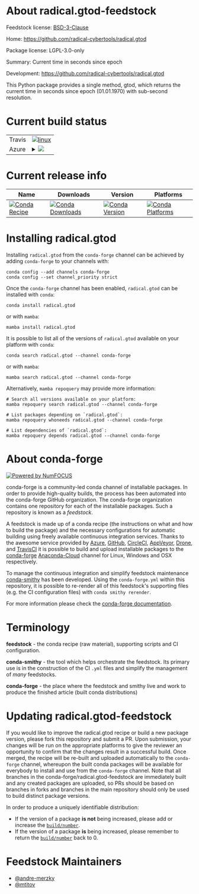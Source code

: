 About radical.gtod-feedstock
============================

Feedstock license: [BSD-3-Clause](https://github.com/conda-forge/radical.gtod-feedstock/blob/main/LICENSE.txt)

Home: https://github.com/radical-cybertools/radical.gtod

Package license: LGPL-3.0-only

Summary: Current time in seconds since epoch

Development: https://github.com/radical-cybertools/radical.gtod

This Python package provides a single method, gtod, which returns the
current time in seconds since epoch (01.01.1970) with sub-second resolution.


Current build status
====================


<table><tr>
    <td>Travis</td>
    <td>
      <a href="https://app.travis-ci.com/conda-forge/radical.gtod-feedstock">
        <img alt="linux" src="https://img.shields.io/travis/com/conda-forge/radical.gtod-feedstock/main.svg?label=Linux">
      </a>
    </td>
  </tr>
    
  <tr>
    <td>Azure</td>
    <td>
      <details>
        <summary>
          <a href="https://dev.azure.com/conda-forge/feedstock-builds/_build/latest?definitionId=15818&branchName=main">
            <img src="https://dev.azure.com/conda-forge/feedstock-builds/_apis/build/status/radical.gtod-feedstock?branchName=main">
          </a>
        </summary>
        <table>
          <thead><tr><th>Variant</th><th>Status</th></tr></thead>
          <tbody><tr>
              <td>linux_64_python3.10.____cpython</td>
              <td>
                <a href="https://dev.azure.com/conda-forge/feedstock-builds/_build/latest?definitionId=15818&branchName=main">
                  <img src="https://dev.azure.com/conda-forge/feedstock-builds/_apis/build/status/radical.gtod-feedstock?branchName=main&jobName=linux&configuration=linux%20linux_64_python3.10.____cpython" alt="variant">
                </a>
              </td>
            </tr><tr>
              <td>linux_64_python3.11.____cpython</td>
              <td>
                <a href="https://dev.azure.com/conda-forge/feedstock-builds/_build/latest?definitionId=15818&branchName=main">
                  <img src="https://dev.azure.com/conda-forge/feedstock-builds/_apis/build/status/radical.gtod-feedstock?branchName=main&jobName=linux&configuration=linux%20linux_64_python3.11.____cpython" alt="variant">
                </a>
              </td>
            </tr><tr>
              <td>linux_64_python3.12.____cpython</td>
              <td>
                <a href="https://dev.azure.com/conda-forge/feedstock-builds/_build/latest?definitionId=15818&branchName=main">
                  <img src="https://dev.azure.com/conda-forge/feedstock-builds/_apis/build/status/radical.gtod-feedstock?branchName=main&jobName=linux&configuration=linux%20linux_64_python3.12.____cpython" alt="variant">
                </a>
              </td>
            </tr><tr>
              <td>linux_64_python3.8.____cpython</td>
              <td>
                <a href="https://dev.azure.com/conda-forge/feedstock-builds/_build/latest?definitionId=15818&branchName=main">
                  <img src="https://dev.azure.com/conda-forge/feedstock-builds/_apis/build/status/radical.gtod-feedstock?branchName=main&jobName=linux&configuration=linux%20linux_64_python3.8.____cpython" alt="variant">
                </a>
              </td>
            </tr><tr>
              <td>linux_64_python3.9.____73_pypy</td>
              <td>
                <a href="https://dev.azure.com/conda-forge/feedstock-builds/_build/latest?definitionId=15818&branchName=main">
                  <img src="https://dev.azure.com/conda-forge/feedstock-builds/_apis/build/status/radical.gtod-feedstock?branchName=main&jobName=linux&configuration=linux%20linux_64_python3.9.____73_pypy" alt="variant">
                </a>
              </td>
            </tr><tr>
              <td>linux_64_python3.9.____cpython</td>
              <td>
                <a href="https://dev.azure.com/conda-forge/feedstock-builds/_build/latest?definitionId=15818&branchName=main">
                  <img src="https://dev.azure.com/conda-forge/feedstock-builds/_apis/build/status/radical.gtod-feedstock?branchName=main&jobName=linux&configuration=linux%20linux_64_python3.9.____cpython" alt="variant">
                </a>
              </td>
            </tr><tr>
              <td>linux_ppc64le_python3.10.____cpython</td>
              <td>
                <a href="https://dev.azure.com/conda-forge/feedstock-builds/_build/latest?definitionId=15818&branchName=main">
                  <img src="https://dev.azure.com/conda-forge/feedstock-builds/_apis/build/status/radical.gtod-feedstock?branchName=main&jobName=linux&configuration=linux%20linux_ppc64le_python3.10.____cpython" alt="variant">
                </a>
              </td>
            </tr><tr>
              <td>linux_ppc64le_python3.11.____cpython</td>
              <td>
                <a href="https://dev.azure.com/conda-forge/feedstock-builds/_build/latest?definitionId=15818&branchName=main">
                  <img src="https://dev.azure.com/conda-forge/feedstock-builds/_apis/build/status/radical.gtod-feedstock?branchName=main&jobName=linux&configuration=linux%20linux_ppc64le_python3.11.____cpython" alt="variant">
                </a>
              </td>
            </tr><tr>
              <td>linux_ppc64le_python3.12.____cpython</td>
              <td>
                <a href="https://dev.azure.com/conda-forge/feedstock-builds/_build/latest?definitionId=15818&branchName=main">
                  <img src="https://dev.azure.com/conda-forge/feedstock-builds/_apis/build/status/radical.gtod-feedstock?branchName=main&jobName=linux&configuration=linux%20linux_ppc64le_python3.12.____cpython" alt="variant">
                </a>
              </td>
            </tr><tr>
              <td>linux_ppc64le_python3.8.____cpython</td>
              <td>
                <a href="https://dev.azure.com/conda-forge/feedstock-builds/_build/latest?definitionId=15818&branchName=main">
                  <img src="https://dev.azure.com/conda-forge/feedstock-builds/_apis/build/status/radical.gtod-feedstock?branchName=main&jobName=linux&configuration=linux%20linux_ppc64le_python3.8.____cpython" alt="variant">
                </a>
              </td>
            </tr><tr>
              <td>linux_ppc64le_python3.9.____73_pypy</td>
              <td>
                <a href="https://dev.azure.com/conda-forge/feedstock-builds/_build/latest?definitionId=15818&branchName=main">
                  <img src="https://dev.azure.com/conda-forge/feedstock-builds/_apis/build/status/radical.gtod-feedstock?branchName=main&jobName=linux&configuration=linux%20linux_ppc64le_python3.9.____73_pypy" alt="variant">
                </a>
              </td>
            </tr><tr>
              <td>linux_ppc64le_python3.9.____cpython</td>
              <td>
                <a href="https://dev.azure.com/conda-forge/feedstock-builds/_build/latest?definitionId=15818&branchName=main">
                  <img src="https://dev.azure.com/conda-forge/feedstock-builds/_apis/build/status/radical.gtod-feedstock?branchName=main&jobName=linux&configuration=linux%20linux_ppc64le_python3.9.____cpython" alt="variant">
                </a>
              </td>
            </tr><tr>
              <td>osx_64_python3.10.____cpython</td>
              <td>
                <a href="https://dev.azure.com/conda-forge/feedstock-builds/_build/latest?definitionId=15818&branchName=main">
                  <img src="https://dev.azure.com/conda-forge/feedstock-builds/_apis/build/status/radical.gtod-feedstock?branchName=main&jobName=osx&configuration=osx%20osx_64_python3.10.____cpython" alt="variant">
                </a>
              </td>
            </tr><tr>
              <td>osx_64_python3.11.____cpython</td>
              <td>
                <a href="https://dev.azure.com/conda-forge/feedstock-builds/_build/latest?definitionId=15818&branchName=main">
                  <img src="https://dev.azure.com/conda-forge/feedstock-builds/_apis/build/status/radical.gtod-feedstock?branchName=main&jobName=osx&configuration=osx%20osx_64_python3.11.____cpython" alt="variant">
                </a>
              </td>
            </tr><tr>
              <td>osx_64_python3.12.____cpython</td>
              <td>
                <a href="https://dev.azure.com/conda-forge/feedstock-builds/_build/latest?definitionId=15818&branchName=main">
                  <img src="https://dev.azure.com/conda-forge/feedstock-builds/_apis/build/status/radical.gtod-feedstock?branchName=main&jobName=osx&configuration=osx%20osx_64_python3.12.____cpython" alt="variant">
                </a>
              </td>
            </tr><tr>
              <td>osx_64_python3.8.____cpython</td>
              <td>
                <a href="https://dev.azure.com/conda-forge/feedstock-builds/_build/latest?definitionId=15818&branchName=main">
                  <img src="https://dev.azure.com/conda-forge/feedstock-builds/_apis/build/status/radical.gtod-feedstock?branchName=main&jobName=osx&configuration=osx%20osx_64_python3.8.____cpython" alt="variant">
                </a>
              </td>
            </tr><tr>
              <td>osx_64_python3.9.____73_pypy</td>
              <td>
                <a href="https://dev.azure.com/conda-forge/feedstock-builds/_build/latest?definitionId=15818&branchName=main">
                  <img src="https://dev.azure.com/conda-forge/feedstock-builds/_apis/build/status/radical.gtod-feedstock?branchName=main&jobName=osx&configuration=osx%20osx_64_python3.9.____73_pypy" alt="variant">
                </a>
              </td>
            </tr><tr>
              <td>osx_64_python3.9.____cpython</td>
              <td>
                <a href="https://dev.azure.com/conda-forge/feedstock-builds/_build/latest?definitionId=15818&branchName=main">
                  <img src="https://dev.azure.com/conda-forge/feedstock-builds/_apis/build/status/radical.gtod-feedstock?branchName=main&jobName=osx&configuration=osx%20osx_64_python3.9.____cpython" alt="variant">
                </a>
              </td>
            </tr>
          </tbody>
        </table>
      </details>
    </td>
  </tr>
</table>

Current release info
====================

| Name | Downloads | Version | Platforms |
| --- | --- | --- | --- |
| [![Conda Recipe](https://img.shields.io/badge/recipe-radical.gtod-green.svg)](https://anaconda.org/conda-forge/radical.gtod) | [![Conda Downloads](https://img.shields.io/conda/dn/conda-forge/radical.gtod.svg)](https://anaconda.org/conda-forge/radical.gtod) | [![Conda Version](https://img.shields.io/conda/vn/conda-forge/radical.gtod.svg)](https://anaconda.org/conda-forge/radical.gtod) | [![Conda Platforms](https://img.shields.io/conda/pn/conda-forge/radical.gtod.svg)](https://anaconda.org/conda-forge/radical.gtod) |

Installing radical.gtod
=======================

Installing `radical.gtod` from the `conda-forge` channel can be achieved by adding `conda-forge` to your channels with:

```
conda config --add channels conda-forge
conda config --set channel_priority strict
```

Once the `conda-forge` channel has been enabled, `radical.gtod` can be installed with `conda`:

```
conda install radical.gtod
```

or with `mamba`:

```
mamba install radical.gtod
```

It is possible to list all of the versions of `radical.gtod` available on your platform with `conda`:

```
conda search radical.gtod --channel conda-forge
```

or with `mamba`:

```
mamba search radical.gtod --channel conda-forge
```

Alternatively, `mamba repoquery` may provide more information:

```
# Search all versions available on your platform:
mamba repoquery search radical.gtod --channel conda-forge

# List packages depending on `radical.gtod`:
mamba repoquery whoneeds radical.gtod --channel conda-forge

# List dependencies of `radical.gtod`:
mamba repoquery depends radical.gtod --channel conda-forge
```


About conda-forge
=================

[![Powered by
NumFOCUS](https://img.shields.io/badge/powered%20by-NumFOCUS-orange.svg?style=flat&colorA=E1523D&colorB=007D8A)](https://numfocus.org)

conda-forge is a community-led conda channel of installable packages.
In order to provide high-quality builds, the process has been automated into the
conda-forge GitHub organization. The conda-forge organization contains one repository
for each of the installable packages. Such a repository is known as a *feedstock*.

A feedstock is made up of a conda recipe (the instructions on what and how to build
the package) and the necessary configurations for automatic building using freely
available continuous integration services. Thanks to the awesome service provided by
[Azure](https://azure.microsoft.com/en-us/services/devops/), [GitHub](https://github.com/),
[CircleCI](https://circleci.com/), [AppVeyor](https://www.appveyor.com/),
[Drone](https://cloud.drone.io/welcome), and [TravisCI](https://travis-ci.com/)
it is possible to build and upload installable packages to the
[conda-forge](https://anaconda.org/conda-forge) [Anaconda-Cloud](https://anaconda.org/)
channel for Linux, Windows and OSX respectively.

To manage the continuous integration and simplify feedstock maintenance
[conda-smithy](https://github.com/conda-forge/conda-smithy) has been developed.
Using the ``conda-forge.yml`` within this repository, it is possible to re-render all of
this feedstock's supporting files (e.g. the CI configuration files) with ``conda smithy rerender``.

For more information please check the [conda-forge documentation](https://conda-forge.org/docs/).

Terminology
===========

**feedstock** - the conda recipe (raw material), supporting scripts and CI configuration.

**conda-smithy** - the tool which helps orchestrate the feedstock.
                   Its primary use is in the construction of the CI ``.yml`` files
                   and simplify the management of *many* feedstocks.

**conda-forge** - the place where the feedstock and smithy live and work to
                  produce the finished article (built conda distributions)


Updating radical.gtod-feedstock
===============================

If you would like to improve the radical.gtod recipe or build a new
package version, please fork this repository and submit a PR. Upon submission,
your changes will be run on the appropriate platforms to give the reviewer an
opportunity to confirm that the changes result in a successful build. Once
merged, the recipe will be re-built and uploaded automatically to the
`conda-forge` channel, whereupon the built conda packages will be available for
everybody to install and use from the `conda-forge` channel.
Note that all branches in the conda-forge/radical.gtod-feedstock are
immediately built and any created packages are uploaded, so PRs should be based
on branches in forks and branches in the main repository should only be used to
build distinct package versions.

In order to produce a uniquely identifiable distribution:
 * If the version of a package **is not** being increased, please add or increase
   the [``build/number``](https://docs.conda.io/projects/conda-build/en/latest/resources/define-metadata.html#build-number-and-string).
 * If the version of a package **is** being increased, please remember to return
   the [``build/number``](https://docs.conda.io/projects/conda-build/en/latest/resources/define-metadata.html#build-number-and-string)
   back to 0.

Feedstock Maintainers
=====================

* [@andre-merzky](https://github.com/andre-merzky/)
* [@mtitov](https://github.com/mtitov/)

